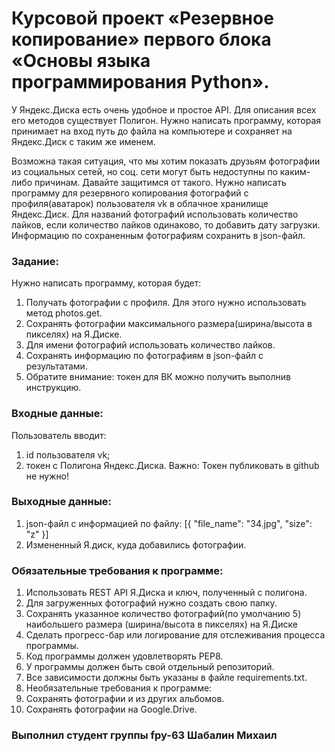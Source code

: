 # Курсовой проект «Резервное копирование» первого блока «Основы языка программирования Python».
У Яндекс.Диска есть очень удобное и простое API. Для описания всех его методов существует Полигон. Нужно написать программу, которая принимает на вход путь до файла на компьютере и сохраняет на Яндекс.Диск с таким же именем.

Возможна такая ситуация, что мы хотим показать друзьям фотографии из социальных сетей, но соц. сети могут быть недоступны по каким-либо причинам. Давайте защитимся от такого.
Нужно написать программу для резервного копирования фотографий с профиля(аватарок) пользователя vk в облачное хранилище Яндекс.Диск.
Для названий фотографий использовать количество лайков, если количество лайков одинаково, то добавить дату загрузки.
Информацию по сохраненным фотографиям сохранить в json-файл.

### Задание:
Нужно написать программу, которая будет:

1. Получать фотографии с профиля. Для этого нужно использовать метод photos.get.
2. Сохранять фотографии максимального размера(ширина/высота в пикселях) на Я.Диске.
3. Для имени фотографий использовать количество лайков.
4. Сохранять информацию по фотографиям в json-файл с результатами.
5. Обратите внимание: токен для ВК можно получить выполнив инструкцию.

### Входные данные:
Пользователь вводит:
1. id пользователя vk;
2. токен с Полигона Яндекс.Диска. Важно: Токен публиковать в github не нужно!
### Выходные данные:
1. json-файл с информацией по файлу:
    [{
    "file_name": "34.jpg",
    "size": "z"
    }]
2. Измененный Я.диск, куда добавились фотографии.​​

### Обязательные требования к программе:
1. Использовать REST API Я.Диска и ключ, полученный с полигона.
2. Для загруженных фотографий нужно создать свою папку.
3. Сохранять указанное количество фотографий(по умолчанию 5) наибольшего размера (ширина/высота в пикселях) на Я.Диске
4. Сделать прогресс-бар или логирование для отслеживания процесса программы.
5. Код программы должен удовлетворять PEP8.
6. У программы должен быть свой отдельный репозиторий.
7. Все зависимости должны быть указаны в файле requiremеnts.txt.​
8. Необязательные требования к программе:
9. Сохранять фотографии и из других альбомов.
10. Сохранять фотографии на Google.Drive.
### Выполнил студент группы fpy-63 Шабалин Михаил